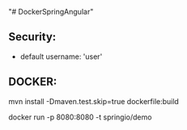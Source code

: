 "# DockerSpringAngular" 


Security:
----------

- default username:  'user'


DOCKER:
--------------------

 mvn install -Dmaven.test.skip=true dockerfile:build

docker run -p 8080:8080 -t springio/demo 

